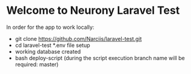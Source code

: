 # Welcome to Neurony Laravel Test

In order for the app to work locally:
* git clone https://github.com/Narciis/laravel-test.git
* cd laravel-test
*.env file setup 
* working database created 
* bash deploy-script (during the script execution branch name will be required: master)
